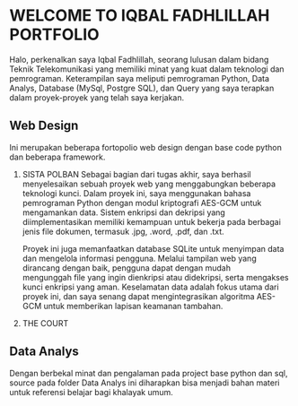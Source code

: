 # WELCOME TO IQBAL FADHLILLAH PORTFOLIO
Halo, perkenalkan saya Iqbal Fadhlillah, seorang lulusan dalam bidang Teknik Telekomunikasi yang memiliki minat yang kuat dalam teknologi dan pemrograman. Keterampilan saya meliputi pemrograman Python, Data Analys, Database (MySql, Postgre SQL), dan Query yang saya terapkan dalam proyek-proyek yang telah saya kerjakan.

## Web Design
Ini merupakan beberapa fortopolio web design dengan base code python dan beberapa framework. 
1) SISTA POLBAN
   Sebagai bagian dari tugas akhir, saya berhasil menyelesaikan sebuah proyek web yang menggabungkan beberapa teknologi kunci. Dalam proyek ini, saya menggunakan bahasa pemrograman Python    dengan modul kriptografi AES-GCM untuk mengamankan data. Sistem enkripsi dan dekripsi yang diimplementasikan memiliki kemampuan untuk bekerja pada berbagai jenis file dokumen, termasuk    .jpg, .word, .pdf, dan .txt.

   Proyek ini juga memanfaatkan database SQLite untuk menyimpan data dan mengelola informasi pengguna. Melalui tampilan web yang dirancang dengan baik, pengguna dapat dengan mudah     
   mengunggah file yang ingin dienkripsi atau didekripsi, serta mengakses kunci enkripsi yang aman. Keselamatan data adalah fokus utama dari proyek ini, dan saya senang dapat 
   mengintegrasikan algoritma AES-GCM untuk memberikan lapisan keamanan tambahan.
   
2) THE COURT

## Data Analys
Dengan berbekal minat dan pengalaman pada project base python dan sql, source pada folder Data Analys ini diharapkan bisa menjadi bahan materi untuk referensi belajar bagi khalayak umum. 

